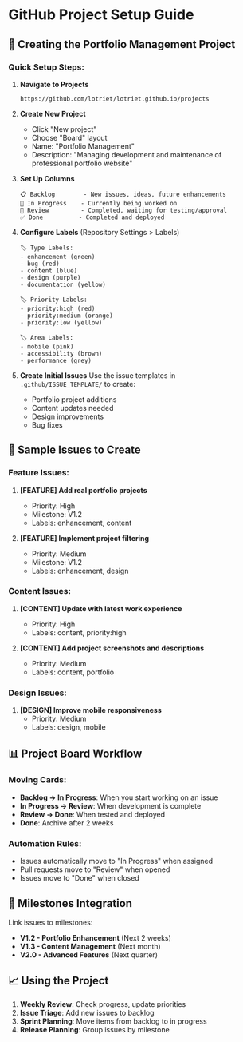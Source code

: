# GitHub Project Setup Guide

## 🎯 Creating the Portfolio Management Project

### Quick Setup Steps:

1. **Navigate to Projects**
   ```
   https://github.com/lotriet/lotriet.github.io/projects
   ```

2. **Create New Project**
   - Click "New project"
   - Choose "Board" layout
   - Name: "Portfolio Management"
   - Description: "Managing development and maintenance of professional portfolio website"

3. **Set Up Columns**
   ```
   📋 Backlog        - New issues, ideas, future enhancements
   🔄 In Progress    - Currently being worked on
   👀 Review         - Completed, waiting for testing/approval
   ✅ Done          - Completed and deployed
   ```

4. **Configure Labels** (Repository Settings > Labels)
   ```
   🏷️ Type Labels:
   - enhancement (green)
   - bug (red)
   - content (blue)
   - design (purple)
   - documentation (yellow)
   
   🏷️ Priority Labels:
   - priority:high (red)
   - priority:medium (orange)
   - priority:low (yellow)
   
   🏷️ Area Labels:
   - mobile (pink)
   - accessibility (brown)
   - performance (grey)
   ```

5. **Create Initial Issues**
   Use the issue templates in `.github/ISSUE_TEMPLATE/` to create:
   - Portfolio project additions
   - Content updates needed
   - Design improvements
   - Bug fixes

## 🚀 Sample Issues to Create

### Feature Issues:
1. **[FEATURE] Add real portfolio projects**
   - Priority: High
   - Milestone: V1.2
   - Labels: enhancement, content

2. **[FEATURE] Implement project filtering**
   - Priority: Medium
   - Milestone: V1.2
   - Labels: enhancement, design

### Content Issues:
1. **[CONTENT] Update with latest work experience**
   - Priority: High
   - Labels: content, priority:high

2. **[CONTENT] Add project screenshots and descriptions**
   - Priority: Medium
   - Labels: content, portfolio

### Design Issues:
1. **[DESIGN] Improve mobile responsiveness**
   - Priority: Medium
   - Labels: design, mobile

## 📊 Project Board Workflow

### Moving Cards:
- **Backlog → In Progress**: When you start working on an issue
- **In Progress → Review**: When development is complete
- **Review → Done**: When tested and deployed
- **Done**: Archive after 2 weeks

### Automation Rules:
- Issues automatically move to "In Progress" when assigned
- Pull requests move to "Review" when opened
- Issues move to "Done" when closed

## 🎯 Milestones Integration

Link issues to milestones:
- **V1.2 - Portfolio Enhancement** (Next 2 weeks)
- **V1.3 - Content Management** (Next month)
- **V2.0 - Advanced Features** (Next quarter)

## 📈 Using the Project

1. **Weekly Review**: Check progress, update priorities
2. **Issue Triage**: Add new issues to backlog
3. **Sprint Planning**: Move items from backlog to in progress
4. **Release Planning**: Group issues by milestone
